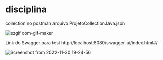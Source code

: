 # disciplina

collection no postman arquivo ProjetoCollectionJava.json


![ezgif com-gif-maker](https://user-images.githubusercontent.com/54041918/204921034-d432633a-8ee1-4a55-b3f4-afca5c83fa89.gif)

Link do Swagger para test http://localhost:8080/swagger-ui/index.html#/

![Screenshot from 2022-11-30 19-24-56](https://user-images.githubusercontent.com/54041918/204921555-9a381733-e69d-4345-b0a3-e396d0b267d8.png)



